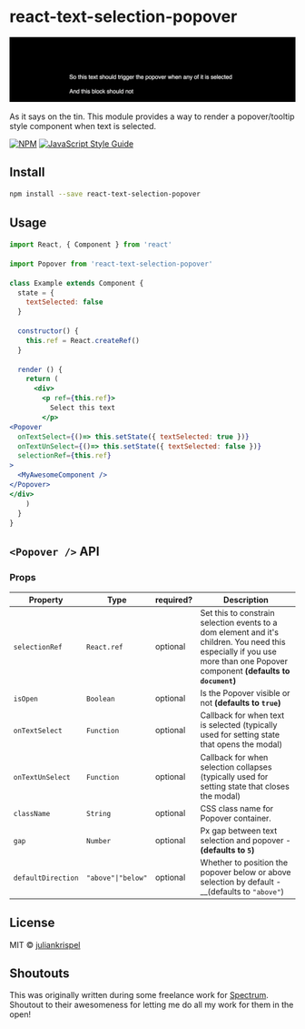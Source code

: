 # react-text-selection-popover

![lil-demo](demo.gif)

As it says on the tin. This module provides a way to render a popover/tooltip style component when text is selected.

[![NPM](https://img.shields.io/npm/v/react-text-selection-popover.svg)](https://www.npmjs.com/package/react-text-selection-popover) [![JavaScript Style Guide](https://img.shields.io/badge/code_style-standard-brightgreen.svg)](https://standardjs.com)

## Install

```bash
npm install --save react-text-selection-popover
```

## Usage

```jsx
import React, { Component } from 'react'

import Popover from 'react-text-selection-popover'

class Example extends Component {
  state = {
    textSelected: false
  }

  constructor() {
    this.ref = React.createRef()
  }

  render () {
    return (
      <div>
        <p ref={this.ref}>
          Select this text 
        </p>
<Popover
  onTextSelect={()=> this.setState({ textSelected: true })}
  onTextUnSelect={()=> this.setState({ textSelected: false })}
  selectionRef={this.ref}
>
  <MyAwesomeComponent />
</Popover>
</div>
    )
  }
}
```

## `<Popover />` API

### Props

| Property | Type | required? | Description |
| - | - | - | - |
| `selectionRef` | `React.ref` | optional | Set this to constrain selection events to a dom element and it's children. You need this especially if you use more than one Popover component __(defaults to `document`)__ |
| `isOpen` | `Boolean` | optional | Is the Popover visible or not __(defaults to `true`)__ |
| `onTextSelect` | `Function` | optional | Callback for when text is selected (typically used for setting state that opens the modal) |
| `onTextUnSelect` | `Function` | optional | Callback for when selection collapses (typically used for setting state that closes the modal) |
| `className` | `String` | optional | CSS class name for Popover container. |
| `gap` | `Number` | optional | Px gap between text selection and popover - __(defaults to `5`)__ |
| `defaultDirection` | `"above"\|"below"` | optional | Whether to position the popover below or above selection by default - __(defaults to `"above"`) |

## License

MIT © [juliankrispel](https://github.com/juliankrispel)

## Shoutouts

This was originally written during some freelance work for [Spectrum](https://spectrum.chat/). Shoutout to their awesomeness for letting me do all my work for them in the open!

